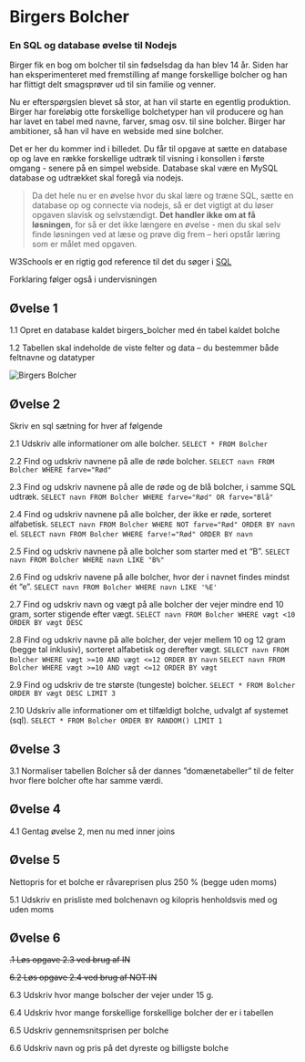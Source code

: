 # Birgers Bolcher
### En SQL og database øvelse til Nodejs
Birger fik en bog om bolcher til sin fødselsdag da han blev 14 år. Siden har han eksperimenteret med fremstilling af mange forskellige bolcher og han har flittigt delt smagsprøver ud til sin familie og venner.

Nu er efterspørgslen blevet så stor, at han vil starte en egentlig produktion.  Birger har foreløbig otte forskellige bolchetyper han vil producere og han har lavet en tabel med navne, farver, smag osv. til sine bolcher.
Birger har ambitioner, så han vil have en webside med sine bolcher.

Det er her du kommer ind i billedet. Du får til opgave at sætte en database op og lave en række forskellige udtræk til visning i konsollen i første omgang - senere på en simpel webside.
Database skal være en MySQL database og udtrækket skal foregå via nodejs.


> Da det hele nu er en øvelse hvor du skal lære og træne SQL, sætte en database op og connecte via nodejs, så er det vigtigt at du løser opgaven slavisk og selvstændigt.
**Det handler ikke om at få løsningen**, for så er det ikke længere en øvelse - men du skal selv finde løsningen ved at læse og prøve dig frem – heri opstår læring som er målet med opgaven.


W3Schools er en rigtig god reference til det du søger i <a href="https://www.w3schools.com/sql" target="_blank">SQL</a>


Forklaring følger også i undervisningen


## Øvelse 1
1.1	Opret en database kaldet birgers_bolcher med én tabel kaldet bolche

1.2	Tabellen skal indeholde de viste felter og data – du bestemmer både feltnavne og datatyper

 ![Birgers Bolcher](./assets/birgers.png)
## Øvelse 2
Skriv en sql sætning for hver af følgende

2.1	Udskriv alle informationer om alle bolcher.
`SELECT * FROM Bolcher`

2.2	Find og udskriv navnene på alle de røde bolcher.
`SELECT navn FROM Bolcher WHERE farve="Rød"`

2.3	Find og udskriv navnene på alle de røde og de blå bolcher, i samme SQL udtræk.
`SELECT navn FROM Bolcher WHERE farve="Rød" OR farve="Blå"`

2.4	Find og udskriv navnene på alle bolcher, der ikke er røde, sorteret alfabetisk.
`SELECT navn FROM Bolcher WHERE NOT farve="Rød" ORDER BY navn`
el. `SELECT navn FROM Bolcher WHERE farve!="Rød" ORDER BY navn`

2.5	Find og udskriv navnene på alle bolcher som starter med et “B”.
`SELECT navn FROM Bolcher WHERE navn LIKE "B%"`

2.6	Find og udskriv navene på alle bolcher, hvor der i navnet findes mindst ét “e”.
`SELECT navn FROM Bolcher WHERE navn LIKE '%E'`

2.7	Find og udskriv navn og vægt på alle bolcher der vejer mindre end 10 gram, sorter stigende efter vægt.
`SELECT navn FROM Bolcher WHERE vægt <10 ORDER BY vægt DESC`

2.8	Find og udskriv navne på alle bolcher, der vejer mellem 10 og 12 gram (begge tal inklusiv), sorteret alfabetisk og derefter vægt.
`SELECT navn FROM Bolcher WHERE vægt >=10 AND vægt <=12 ORDER BY navn`
`SELECT navn FROM Bolcher WHERE vægt >=10 AND vægt <=12 ORDER BY vægt`  

2.9	Find og udskriv de tre største (tungeste) bolcher.
`SELECT * FROM Bolcher ORDER BY vægt DESC LIMIT 3`

2.10 Udskriv alle informationer om et tilfældigt bolche, udvalgt af systemet (sql).
`SELECT * FROM Bolcher ORDER BY RANDOM() LIMIT 1`

## Øvelse 3
3.1	Normaliser tabellen Bolcher så der dannes ”domænetabeller” til de felter hvor flere bolcher ofte har samme værdi.

## Øvelse 4

4.1	Gentag øvelse 2, men nu med inner joins
## Øvelse 5
Nettopris for et bolche er råvareprisen plus 250 % (begge uden moms) 

5.1	Udskriv en prisliste med bolchenavn og kilopris henholdsvis med og uden moms

## Øvelse 6

~~.1	Løs opgave 2.3 ved brug af IN~~

~~6.2	Løs opgave 2.4 ved brug af NOT IN~~

6.3	Udskriv hvor mange bolscher der vejer under 15 g.

6.4	Udskriv hvor mange forskellige forskellige bolcher der er i tabellen

6.5	Udskriv gennemsnitsprisen per bolche

6.6	Udskriv navn og pris på det dyreste og billigste bolche
